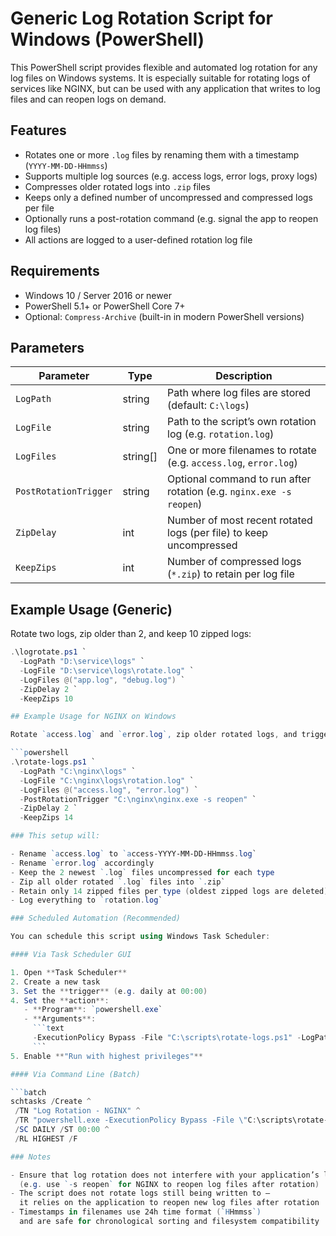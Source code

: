 # Generic Log Rotation Script for Windows (PowerShell)

This PowerShell script provides flexible and automated log rotation for any log files on Windows systems. It is especially suitable for rotating logs of services like NGINX, but can be used with any application that writes to log files and can reopen logs on demand.

## Features

- Rotates one or more `.log` files by renaming them with a timestamp (`YYYY-MM-DD-HHmmss`)
- Supports multiple log sources (e.g. access logs, error logs, proxy logs)
- Compresses older rotated logs into `.zip` files
- Keeps only a defined number of uncompressed and compressed logs per file
- Optionally runs a post-rotation command (e.g. signal the app to reopen log files)
- All actions are logged to a user-defined rotation log file

## Requirements

- Windows 10 / Server 2016 or newer
- PowerShell 5.1+ or PowerShell Core 7+
- Optional: `Compress-Archive` (built-in in modern PowerShell versions)

## Parameters

| Parameter             | Type      | Description                                                                 |
|------------------------|-----------|-----------------------------------------------------------------------------|
| `LogPath`             | string    | Path where log files are stored (default: `C:\logs`)                        |
| `LogFile`             | string    | Path to the script’s own rotation log (e.g. `rotation.log`)                |
| `LogFiles`            | string[]  | One or more filenames to rotate (e.g. `access.log`, `error.log`)           |
| `PostRotationTrigger` | string    | Optional command to run after rotation (e.g. `nginx.exe -s reopen`)        |
| `ZipDelay`            | int       | Number of most recent rotated logs (per file) to keep uncompressed         |
| `KeepZips`            | int       | Number of compressed logs (`*.zip`) to retain per log file                 |

## Example Usage (Generic)

Rotate two logs, zip older than 2, and keep 10 zipped logs:

```powershell
.\logrotate.ps1 `
  -LogPath "D:\service\logs" `
  -LogFile "D:\service\logs\rotate.log" `
  -LogFiles @("app.log", "debug.log") `
  -ZipDelay 2 `
  -KeepZips 10

## Example Usage for NGINX on Windows

Rotate `access.log` and `error.log`, zip older rotated logs, and trigger NGINX to reopen logs:

```powershell
.\rotate-logs.ps1 `
  -LogPath "C:\nginx\logs" `
  -LogFile "C:\nginx\logs\rotation.log" `
  -LogFiles @("access.log", "error.log") `
  -PostRotationTrigger "C:\nginx\nginx.exe -s reopen" `
  -ZipDelay 2 `
  -KeepZips 14

### This setup will:

- Rename `access.log` to `access-YYYY-MM-DD-HHmmss.log`
- Rename `error.log` accordingly
- Keep the 2 newest `.log` files uncompressed for each type
- Zip all older rotated `.log` files into `.zip`
- Retain only 14 zipped files per type (oldest zipped logs are deleted)
- Log everything to `rotation.log`

### Scheduled Automation (Recommended)

You can schedule this script using Windows Task Scheduler:

#### Via Task Scheduler GUI

1. Open **Task Scheduler**
2. Create a new task
3. Set the **trigger** (e.g. daily at 00:00)
4. Set the **action**:
   - **Program**: `powershell.exe`
   - **Arguments**:
     ```text
     -ExecutionPolicy Bypass -File "C:\scripts\rotate-logs.ps1" -LogPath "C:\nginx\logs" -LogFile "C:\nginx\logs\rotation.log" -LogFiles @("access.log","error.log") -PostRotationTrigger "C:\nginx\nginx.exe -s reopen" -ZipDelay 2 -KeepZips 14
     ```
5. Enable **"Run with highest privileges"**

#### Via Command Line (Batch)

```batch
schtasks /Create ^
 /TN "Log Rotation - NGINX" ^
 /TR "powershell.exe -ExecutionPolicy Bypass -File \"C:\scripts\rotate-logs.ps1\" -LogPath \"C:\nginx\logs\" -LogFile \"C:\nginx\logs\rotation.log\" -LogFiles access.log error.log -PostRotationTrigger \"C:\nginx\nginx.exe -s reopen\" -ZipDelay 2 -KeepZips 14" ^
 /SC DAILY /ST 00:00 ^
 /RL HIGHEST /F

### Notes

- Ensure that log rotation does not interfere with your application’s logging  
  (e.g. use `-s reopen` for NGINX to reopen log files after rotation)
- The script does not rotate logs still being written to —  
  it relies on the application to reopen new log files after rotation
- Timestamps in filenames use 24h time format (`HHmmss`)  
  and are safe for chronological sorting and filesystem compatibility

